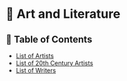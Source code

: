 # 🎨 Art and Literature

## 📄 Table of Contents

- [List of Artists](./ListOfArtists.md)
- [List of 20th Century Artists](./ListOf20thCenturyArtists.md)
- [List of Writers](./ListOfWriters.md)
